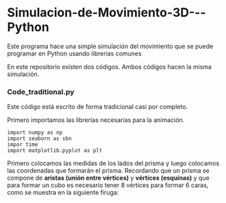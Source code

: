 # Simulacion-de-Movimiento-3D---Python
Este programa hace una simple simulación del movimiento que se puede programar en Python usando librerías comunes

En este repositorio existen dos códigos. Ambos códigos hacen la misma simulación. 

### Code_traditional.py

Este código está escrito de forma tradicional casi por completo.

Primero importamos las librerías necesarias para la animación.

```
import numpy as np
import seaborn as sbn
impor time
import matplotlib.pyplot as plt
```

Primero colocamos las medidas de los lados del prisma y luego colocamos las coordenadas que formarán el prisma. Recordando que un prisma se compone de **aristas (unión entre vértices)** y **vértices (esquinas)** y que para formar un cubo es necesario tener 8 vértices para formar 6 caras, como se muestra en la siguiente firuga: 






